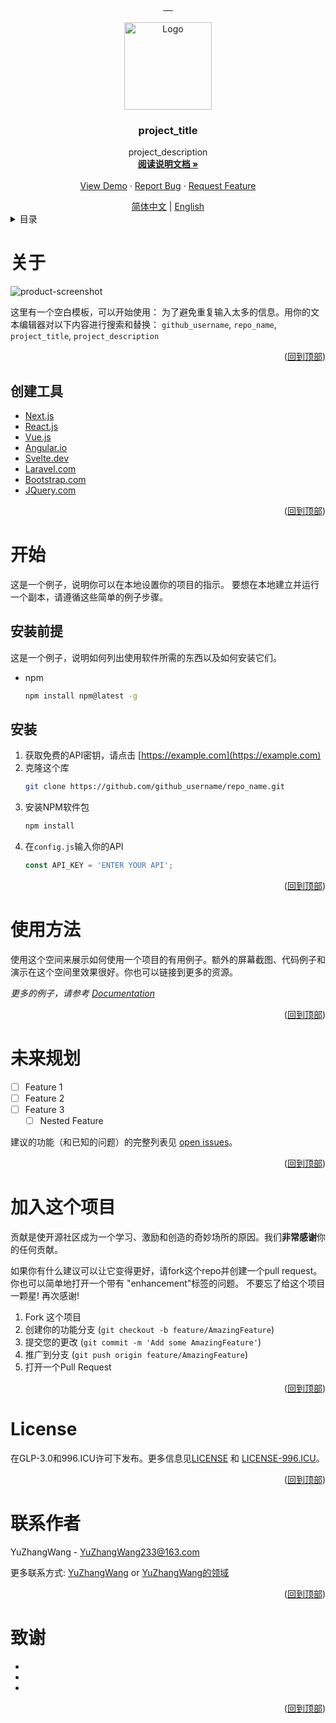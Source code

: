 <a name="readme-top"></a>


<!-- 项目相关的一些图标信息 -->
<div align="center">
  <a href="https://github.com/github_username/repo_name/graphs/contributors">
        <img src="https://img.shields.io/github/contributors/github_username/repo_name.svg?style=for-the-badge" alt="">
  </a>
  <a href="https://github.com/github_username/repo_name/network/members">
        <img src="https://img.shields.io/github/forks/github_username/repo_name.svg?style=for-the-badge" alt="">
  </a>  
  <a href="https://github.com/github_username/repo_name/stargazers">
        <img src="https://img.shields.io/github/stars/github_username/repo_name.svg?style=for-the-badge" alt="">
  </a>  
  <a href="https://github.com/github_username/repo_name/issues">
        <img src="https://img.shields.io/github/issues/github_username/repo_name.svg?style=for-the-badge" alt="">
  </a> 
  <a href="https://github.com/github_username/repo_name/blob/master/LICENSE.txt">
        <img src="https://img.shields.io/github/license/github_username/repo_name.svg?style=for-the-badge" alt="">
  </a>   
</div>


<!-- 项目图标 -->
<br />
<div align="center">
  <a href="https://github.com/github_username/repo_name">
    <img src="https://gcore.jsdelivr.net/gh/YuZhangWang/Creative-pictures02@master/img/202210171416164.png" alt="Logo" width="140" height="140">
  </a>

<h3 align="center">project_title</h3>

  <p align="center">
    project_description
    <br />
    <a href="https://yuzhang.wang/"><strong>阅读说明文档 »</strong></a>
    <br />
    <br />
    <a href="https://github.com/github_username/repo_name">View Demo</a>
    ·
    <a href="https://github.com/github_username/repo_name/issues">Report Bug</a>
    ·
    <a href="https://github.com/github_username/repo_name/issues">Request Feature</a>
  </p>
</div>


<div align="center">
<a href="./README.md">简体中文</a> |
<a href="./README-EN.md">English</a>
</div>


<!-- TABLE OF CONTENTS -->
<details>
  <summary>目录</summary>
  <ol>
    <li>
      <a href="#关于">关于</a>
      <ul>
        <li><a href="#创建工具">创建工具</a></li>
      </ul>
    </li>
    <li>
      <a href="#开始">开始</a>
      <ul>
        <li><a href="#安装前提">安装前提</a></li>
        <li><a href="#安装">安装</a></li>
      </ul>
    </li>
    <li><a href="#使用方法">使用方法</a></li>
    <li><a href="#未来规划">未来规划</a></li>
    <li><a href="#加入这个项目">加入这个项目</a></li>
    <li><a href="#licerepo_namense">License</a></li>
    <li><a href="#联系作者">联系作者</a></li>
    <li><a href="#致谢">致谢</a></li>
  </ol>
</details>



<!-- ABOUT THE PROJECT -->
# 关于
![product-screenshot](https://gcore.jsdelivr.net/gh/YuZhangWang/Creative-pictures02/2022/04/18/20220418195159290.jpg)

这里有一个空白模板，可以开始使用： 为了避免重复输入太多的信息。用你的文本编辑器对以下内容进行搜索和替换： `github_username`, `repo_name`, `project_title`, `project_description`

<p align="right">(<a href="#readme-top">回到顶部</a>)</p>



## 创建工具

* [Next.js](https://nextjs.org/)
* [React.js](https://reactjs.org/)
* [Vue.js](https://vuejs.org/)
* [Angular.io](https://angular.io/)
* [Svelte.dev](https://svelte.dev/)
* [Laravel.com](https://laravel.com)
* [Bootstrap.com](https://getbootstrap.com)
* [JQuery.com](https://jquery.com )


<p align="right">(<a href="#readme-top">回到顶部</a>)</p>



<!-- GETTING STARTED -->
# 开始

这是一个例子，说明你可以在本地设置你的项目的指示。
要想在本地建立并运行一个副本，请遵循这些简单的例子步骤。

## 安装前提

这是一个例子，说明如何列出使用软件所需的东西以及如何安装它们。
* npm
  ```sh
  npm install npm@latest -g
  ```

## 安装

1. 获取免费的API密钥，请点击 [https://example.com](https://example.com)
2. 克隆这个库
   ```sh
   git clone https://github.com/github_username/repo_name.git
   ```
3. 安装NPM软件包
   ```sh
   npm install
   ```
4. 在`config.js`输入你的API 
   ```js
   const API_KEY = 'ENTER YOUR API';
   ```

<p align="right">(<a href="#readme-top">回到顶部</a>)</p>



<!-- USAGE EXAMPLES -->
# 使用方法

使用这个空间来展示如何使用一个项目的有用例子。额外的屏幕截图、代码例子和演示在这个空间里效果很好。你也可以链接到更多的资源。

_更多的例子，请参考 [Documentation](https://example.com)_

<p align="right">(<a href="#readme-top">回到顶部</a>)</p>



<!-- ROADMAP -->
# 未来规划

- [ ] Feature 1
- [ ] Feature 2
- [ ] Feature 3
    - [ ] Nested Feature

建议的功能（和已知的问题）的完整列表见 [open issues](https://github.com/github_username/repo_name/issues)。

<p align="right">(<a href="#readme-top">回到顶部</a>)</p>



<!-- CONTRIBUTING -->
# 加入这个项目

贡献是使开源社区成为一个学习、激励和创造的奇妙场所的原因。我们**非常感谢**你的任何贡献。

如果你有什么建议可以让它变得更好，请fork这个repo并创建一个pull request。你也可以简单地打开一个带有 "enhancement"标签的问题。
不要忘了给这个项目一颗星! 再次感谢!

1. Fork 这个项目
2. 创建你的功能分支 (`git checkout -b feature/AmazingFeature`)
3. 提交您的更改 (`git commit -m 'Add some AmazingFeature'`)
4. 推广到分支 (`git push origin feature/AmazingFeature`)
5. 打开一个Pull Request

<p align="right">(<a href="#readme-top">回到顶部</a>)</p>



<!-- LICENSE -->
# License

在GLP-3.0和996.ICU许可下发布。更多信息见<a href="./LICENSE">LICENSE</a> 和 <a href="./LICENSE-996.ICU">LICENSE-996.ICU</a>。

<p align="right">(<a href="#readme-top">回到顶部</a>)</p>



<!-- CONTACT -->
# 联系作者

YuZhangWang - YuZhangWang233@163.com

更多联系方式:
[ YuZhangWang](https://github.com/YuZhangWang) or
[YuZhangWang的领域](https://yuzhang.wang/about)

<p align="right">(<a href="#readme-top">回到顶部</a>)</p>



<!-- ACKNOWLEDGMENTS -->
# 致谢

* []()
* []()
* []()

<p align="right">(<a href="#readme-top">回到顶部</a>)</p>
